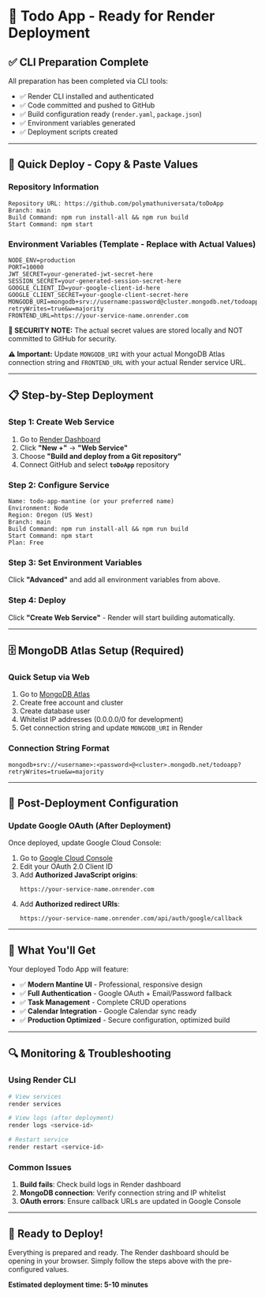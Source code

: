 # 🚀 Todo App - Ready for Render Deployment

## ✅ **CLI Preparation Complete**

All preparation has been completed via CLI tools:
- ✅ Render CLI installed and authenticated
- ✅ Code committed and pushed to GitHub
- ✅ Build configuration ready (`render.yaml`, `package.json`)
- ✅ Environment variables generated
- ✅ Deployment scripts created

---

## 🎯 **Quick Deploy - Copy & Paste Values**

### **Repository Information**
```
Repository URL: https://github.com/polymathuniversata/toDoApp
Branch: main
Build Command: npm run install-all && npm run build
Start Command: npm start
```

### **Environment Variables (Template - Replace with Actual Values)**
```
NODE_ENV=production
PORT=10000
JWT_SECRET=your-generated-jwt-secret-here
SESSION_SECRET=your-generated-session-secret-here
GOOGLE_CLIENT_ID=your-google-client-id-here
GOOGLE_CLIENT_SECRET=your-google-client-secret-here
MONGODB_URI=mongodb+srv://username:password@cluster.mongodb.net/todoapp?retryWrites=true&w=majority
FRONTEND_URL=https://your-service-name.onrender.com
```

**🔐 SECURITY NOTE:** The actual secret values are stored locally and NOT committed to GitHub for security.

**⚠️ Important:** Update `MONGODB_URI` with your actual MongoDB Atlas connection string and `FRONTEND_URL` with your actual Render service URL.

---

## 📋 **Step-by-Step Deployment**

### **Step 1: Create Web Service**
1. Go to [Render Dashboard](https://dashboard.render.com)
2. Click **"New +"** → **"Web Service"**
3. Choose **"Build and deploy from a Git repository"**
4. Connect GitHub and select **`toDoApp`** repository

### **Step 2: Configure Service**
```
Name: todo-app-mantine (or your preferred name)
Environment: Node
Region: Oregon (US West)
Branch: main
Build Command: npm run install-all && npm run build
Start Command: npm start
Plan: Free
```

### **Step 3: Set Environment Variables**
Click **"Advanced"** and add all environment variables from above.

### **Step 4: Deploy**
Click **"Create Web Service"** - Render will start building automatically.

---

## 🗄️ **MongoDB Atlas Setup (Required)**

### **Quick Setup via Web**
1. Go to [MongoDB Atlas](https://mongodb.com/atlas)
2. Create free account and cluster
3. Create database user
4. Whitelist IP addresses (0.0.0.0/0 for development)
5. Get connection string and update `MONGODB_URI` in Render

### **Connection String Format**
```
mongodb+srv://<username>:<password>@<cluster>.mongodb.net/todoapp?retryWrites=true&w=majority
```

---

## 🔧 **Post-Deployment Configuration**

### **Update Google OAuth (After Deployment)**
Once deployed, update Google Cloud Console:

1. Go to [Google Cloud Console](https://console.cloud.google.com/apis/credentials)
2. Edit your OAuth 2.0 Client ID
3. Add **Authorized JavaScript origins**:
   ```
   https://your-service-name.onrender.com
   ```
4. Add **Authorized redirect URIs**:
   ```
   https://your-service-name.onrender.com/api/auth/google/callback
   ```

---

## 🎉 **What You'll Get**

Your deployed Todo App will feature:
- ✅ **Modern Mantine UI** - Professional, responsive design
- ✅ **Full Authentication** - Google OAuth + Email/Password fallback
- ✅ **Task Management** - Complete CRUD operations
- ✅ **Calendar Integration** - Google Calendar sync ready
- ✅ **Production Optimized** - Secure configuration, optimized build

---

## 🔍 **Monitoring & Troubleshooting**

### **Using Render CLI**
```bash
# View services
render services

# View logs (after deployment)
render logs <service-id>

# Restart service
render restart <service-id>
```

### **Common Issues**
1. **Build fails**: Check build logs in Render dashboard
2. **MongoDB connection**: Verify connection string and IP whitelist
3. **OAuth errors**: Ensure callback URLs are updated in Google Console

---

## 🚀 **Ready to Deploy!**

Everything is prepared and ready. The Render dashboard should be opening in your browser. Simply follow the steps above with the pre-configured values.

**Estimated deployment time: 5-10 minutes**
